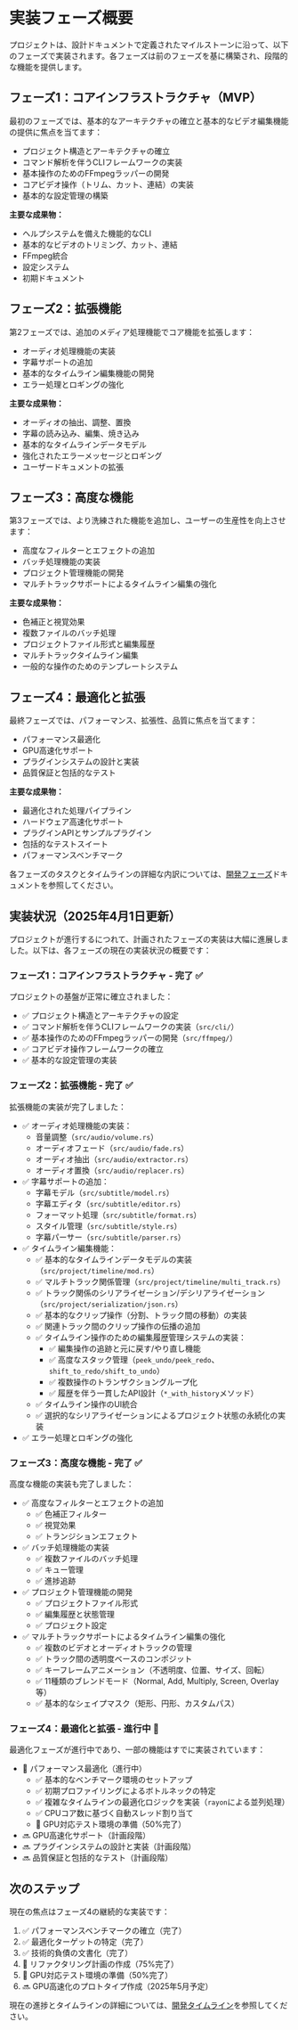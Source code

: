 # 実装フェーズ概要

プロジェクトは、設計ドキュメントで定義されたマイルストーンに沿って、以下のフェーズで実装されます。各フェーズは前のフェーズを基に構築され、段階的な機能を提供します。

## フェーズ1：コアインフラストラクチャ（MVP）

最初のフェーズでは、基本的なアーキテクチャの確立と基本的なビデオ編集機能の提供に焦点を当てます：

- プロジェクト構造とアーキテクチャの確立
- コマンド解析を伴うCLIフレームワークの実装
- 基本操作のためのFFmpegラッパーの開発
- コアビデオ操作（トリム、カット、連結）の実装
- 基本的な設定管理の構築

**主要な成果物：**
- ヘルプシステムを備えた機能的なCLI
- 基本的なビデオのトリミング、カット、連結
- FFmpeg統合
- 設定システム
- 初期ドキュメント

## フェーズ2：拡張機能

第2フェーズでは、追加のメディア処理機能でコア機能を拡張します：

- オーディオ処理機能の実装
- 字幕サポートの追加
- 基本的なタイムライン編集機能の開発
- エラー処理とロギングの強化

**主要な成果物：**
- オーディオの抽出、調整、置換
- 字幕の読み込み、編集、焼き込み
- 基本的なタイムラインデータモデル
- 強化されたエラーメッセージとロギング
- ユーザードキュメントの拡張

## フェーズ3：高度な機能

第3フェーズでは、より洗練された機能を追加し、ユーザーの生産性を向上させます：

- 高度なフィルターとエフェクトの追加
- バッチ処理機能の実装
- プロジェクト管理機能の開発
- マルチトラックサポートによるタイムライン編集の強化

**主要な成果物：**
- 色補正と視覚効果
- 複数ファイルのバッチ処理
- プロジェクトファイル形式と編集履歴
- マルチトラックタイムライン編集
- 一般的な操作のためのテンプレートシステム

## フェーズ4：最適化と拡張

最終フェーズでは、パフォーマンス、拡張性、品質に焦点を当てます：

- パフォーマンス最適化
- GPU高速化サポート
- プラグインシステムの設計と実装
- 品質保証と包括的なテスト

**主要な成果物：**
- 最適化された処理パイプライン
- ハードウェア高速化サポート
- プラグインAPIとサンプルプラグイン
- 包括的なテストスイート
- パフォーマンスベンチマーク

各フェーズのタスクとタイムラインの詳細な内訳については、[開発フェーズ](../開発フェーズ/)ドキュメントを参照してください。

## 実装状況（2025年4月1日更新）

プロジェクトが進行するにつれて、計画されたフェーズの実装は大幅に進展しました。以下は、各フェーズの現在の実装状況の概要です：

### フェーズ1：コアインフラストラクチャ - 完了 ✅

プロジェクトの基盤が正常に確立されました：

- ✅ プロジェクト構造とアーキテクチャの設定
- ✅ コマンド解析を伴うCLIフレームワークの実装（`src/cli/`）
- ✅ 基本操作のためのFFmpegラッパーの開発（`src/ffmpeg/`）
- ✅ コアビデオ操作フレームワークの確立
- ✅ 基本的な設定管理の実装

### フェーズ2：拡張機能 - 完了 ✅

拡張機能の実装が完了しました：

- ✅ オーディオ処理機能の実装：
  - 音量調整（`src/audio/volume.rs`）
  - オーディオフェード（`src/audio/fade.rs`）
  - オーディオ抽出（`src/audio/extractor.rs`）
  - オーディオ置換（`src/audio/replacer.rs`）
- ✅ 字幕サポートの追加：
  - 字幕モデル（`src/subtitle/model.rs`）
  - 字幕エディタ（`src/subtitle/editor.rs`）
  - フォーマット処理（`src/subtitle/format.rs`）
  - スタイル管理（`src/subtitle/style.rs`）
  - 字幕パーサー（`src/subtitle/parser.rs`）
- ✅ タイムライン編集機能：
  - ✅ 基本的なタイムラインデータモデルの実装（`src/project/timeline/mod.rs`）
  - ✅ マルチトラック関係管理（`src/project/timeline/multi_track.rs`）
  - ✅ トラック関係のシリアライゼーション/デシリアライゼーション（`src/project/serialization/json.rs`）
  - ✅ 基本的なクリップ操作（分割、トラック間の移動）の実装
  - ✅ 関連トラック間のクリップ操作の伝播の追加
  - ✅ タイムライン操作のための編集履歴管理システムの実装：
    - ✅ 編集操作の追跡と元に戻す/やり直し機能
    - ✅ 高度なスタック管理（`peek_undo/peek_redo`、`shift_to_redo/shift_to_undo`）
    - ✅ 複数操作のトランザクショングループ化
    - ✅ 履歴を伴う一貫したAPI設計（`*_with_history`メソッド）
  - ✅ タイムライン操作のUI統合
  - ✅ 選択的なシリアライゼーションによるプロジェクト状態の永続化の実装
- ✅ エラー処理とロギングの強化

### フェーズ3：高度な機能 - 完了 ✅

高度な機能の実装も完了しました：

- ✅ 高度なフィルターとエフェクトの追加
  - ✅ 色補正フィルター
  - ✅ 視覚効果
  - ✅ トランジションエフェクト
- ✅ バッチ処理機能の実装
  - ✅ 複数ファイルのバッチ処理
  - ✅ キュー管理
  - ✅ 進捗追跡
- ✅ プロジェクト管理機能の開発
  - ✅ プロジェクトファイル形式
  - ✅ 編集履歴と状態管理
  - ✅ プロジェクト設定
- ✅ マルチトラックサポートによるタイムライン編集の強化
  - ✅ 複数のビデオとオーディオトラックの管理
  - ✅ トラック間の透明度ベースのコンポジット
  - ✅ キーフレームアニメーション（不透明度、位置、サイズ、回転）
  - ✅ 11種類のブレンドモード（Normal, Add, Multiply, Screen, Overlay等）
  - ✅ 基本的なシェイプマスク（矩形、円形、カスタムパス）

### フェーズ4：最適化と拡張 - 進行中 🔄

最適化フェーズが進行中であり、一部の機能はすでに実装されています：

- 🔄 パフォーマンス最適化（進行中）
  - ✅ 基本的なベンチマーク環境のセットアップ
  - ✅ 初期プロファイリングによるボトルネックの特定
  - ✅ 複雑なタイムラインの最適化ロジックを実装（`rayon`による並列処理）
  - ✅ CPUコア数に基づく自動スレッド割り当て
  - 🔄 GPU対応テスト環境の準備（50%完了）
- 🔜 GPU高速化サポート（計画段階）
- 🔜 プラグインシステムの設計と実装（計画段階）
- 🔜 品質保証と包括的なテスト（計画段階）

## 次のステップ

現在の焦点はフェーズ4の継続的な実装です：

1. ✅ パフォーマンスベンチマークの確立（完了）
2. ✅ 最適化ターゲットの特定（完了）
3. ✅ 技術的負債の文書化（完了）
4. 🔄 リファクタリング計画の作成（75%完了）
5. 🔄 GPU対応テスト環境の準備（50%完了）
6. 🔜 GPU高速化のプロトタイプ作成（2025年5月予定）

現在の進捗とタイムラインの詳細については、[開発タイムライン](04_タイムライン.md)を参照してください。 